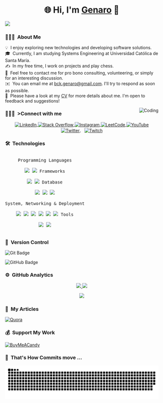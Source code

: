 
<div align="center">
    
<h1 align="center">🌐 Hi, I'm <a href="https://beacons.ai/genarov">Genaro</a> 👋</h1>
</div>
<img src="https://i.imgur.com/OaETDsj.png">



### 👨🏻‍💻 &nbsp;About Me
💡 &nbsp;I enjoy exploring new technologies and developing software solutions.\
🎓 &nbsp;Currently, I am studying Systems Engineering at Universidad Católica de Santa María.\
✍️ &nbsp;In my free time, I work on projects and play chess.\
💬 &nbsp;Feel free to contact me for pro bono consulting, volunteering, or simply for an interesting discussion.\
✉️ &nbsp;You can email me at bck.genaro@gmail.com. I'll try to respond as soon as possible.\
📄 &nbsp;Please have a look at my [CV]() for more details about me. I'm open to feedback and suggestions!
<br>

<img alt="Coding" src="https://raw.githubusercontent.com/AVS1508/AVS1508/master/assets/Coding.gif" align="right"/>

### 👨🏻‍💻 &nbsp;>Connect with me

<p align="center">
    <a href="https://www.linkedin.com/in/fabian-genaro-huamani-chuquimamani-382205319/" target="_blank" title="LinkedIn">
        <img align="center" src="https://raw.githubusercontent.com/rahuldkjain/github-profile-readme-generator/master/src/images/icons/Social/linked-in-alt.svg" alt="LinkedIn" height="30" width="40" />
    </a>
    <a href="https://stackoverflow.com/users/26338264/" target="_blank" title="Stack Overflow">
        <img align="center" src="https://raw.githubusercontent.com/rahuldkjain/github-profile-readme-generator/master/src/images/icons/Social/stack-overflow.svg" alt="Stack Overflow" height="30" width="40" />
    </a>
    <a href="https://instagram.com/iamgenarov" target="_blank" title="Instagram">
        <img align="center" src="https://raw.githubusercontent.com/rahuldkjain/github-profile-readme-generator/master/src/images/icons/Social/instagram.svg" alt="Instagram" height="30" width="40" />
    </a>
    <a href="https://leetcode.com/u/IamGenarov/" target="_blank" title="LeetCode">
        <img align="center" src="https://raw.githubusercontent.com/rahuldkjain/github-profile-readme-generator/master/src/images/icons/Social/leet-code.svg" alt="LeetCode" height="30" width="40" />
    </a>
    <a href="https://www.youtube.com/channel/" target="_blank" title="YouTube">
        <img align="center" src="https://img.icons8.com/color/48/000000/youtube-play.png" alt="YouTube" height="40" width="40" />
    </a>
    <a href="https://twitter.com/" target="_blank" title="Twitter">
        <img align="center" src="https://raw.githubusercontent.com/rahuldkjain/github-profile-readme-generator/master/src/images/icons/Social/twitter.svg" alt="Twitter" height="30" width="40" />
    </a>
    &nbsp;&nbsp;
    <a href="https://www.twitch.tv/yourstream" target="_blank" title="Twitch">
        <img align="center" src="https://img.icons8.com/fluent/48/000000/twitch.png" alt="Twitch" height="40" width="40" />
    </a>
</p>

### 🛠 &nbsp;Technologies

<p style="display: inline-block;" align="center">
    <kbd>
        <kbd>Programming Languages</kbd>
        <br>
        <br>
        <a href="#" title="C#"><img width="30px" src="https://cdn.jsdelivr.net/gh/devicons/devicon/icons/csharp/csharp-plain.svg" /></a>
        <a href="#" title="Java"><img width="30px" src="https://cdn.jsdelivr.net/gh/devicons/devicon/icons/java/java-plain.svg" /></a>
    </kbd>

<kbd>
        <kbd>Frameworks</kbd>
        <br>
        <br>
        <a href="#" title=".NET Core"><img width="30px" src="https://cdn.jsdelivr.net/gh/devicons/devicon/icons/dotnetcore/dotnetcore-original.svg" /></a>
        <a href="#" title="Spring"><img width="30px" src="https://cdn.jsdelivr.net/gh/devicons/devicon/icons/spring/spring-original.svg" /></a>
    </kbd>
    
<kbd>
        <kbd>Database</kbd>
        <br>
        <br>
        <a href="#" title="MongoDB"><img width="30px" src="https://cdn.jsdelivr.net/gh/devicons/devicon/icons/mongodb/mongodb-plain.svg" /></a>
        <a href="#" title="MySQL"><img width="30px" src="https://cdn.jsdelivr.net/gh/devicons/devicon/icons/mysql/mysql-original-wordmark.svg" /></a>
        <a href="#" title="Cassandra"><img width="30px" src="https://cdn.jsdelivr.net/gh/devicons/devicon/icons/cassandra/cassandra-original.svg" /></a>
    </kbd>

<br>
    <br>
    
<kbd>
        <kbd>System, Networking & Deployment</kbd>
        <br>
        <br>
        <a href="#" title="Azure"><img width="30px" src="https://cdn.jsdelivr.net/gh/devicons/devicon/icons/azure/azure-plain.svg" /></a>
        <a href="#" title="Git"><img width="30px" src="https://cdn.jsdelivr.net/gh/devicons/devicon/icons/git/git-plain.svg" /></a>
        <a href="#" title="Docker"><img width="30px" src="https://cdn.jsdelivr.net/gh/devicons/devicon/icons/docker/docker-plain.svg" /></a>
        <a href="#" title="AWS"><img width="30px" src="https://cdn.jsdelivr.net/gh/devicons/devicon/icons/amazonwebservices/amazonwebservices-original-wordmark.svg" /></a>
       <a href="#" title="Windows 11"><img width="30px" src="https://cdn.jsdelivr.net/gh/devicons/devicon/icons/windows8/windows8-original.svg" /></a>
        <a href="#" title="Arch Linux"><img width="30px" src="https://cdn.jsdelivr.net/gh/devicons/devicon/icons/archlinux/archlinux-original.svg" /></a>
    </kbd>

<kbd>
        <kbd>Tools</kbd>
        <br>
        <br>
        <a href="#" title="IntelliJ IDEA"><img width="30px" src="https://cdn.jsdelivr.net/gh/devicons/devicon/icons/intellij/intellij-original.svg" /></a>
        <a href="#" title="Visual Studio"><img width="30px" src="https://cdn.jsdelivr.net/gh/devicons/devicon/icons/visualstudio/visualstudio-plain.svg" /></a>
    </kbd>
</p>

### 🧰 &nbsp;Version Control 
<!-- Etiqueta de Git -->
<img src="ruta/a/tu/imagen/git.png" alt="Git Badge" style="width: 100px; height: auto; cursor: default;">&nbsp;

<!-- Etiqueta de GitHub -->
<img src="ruta/a/tu/imagen/github.png" alt="GitHub Badge" style="width: 100px; height: auto; cursor: default;">&nbsp;


### ⚙️ &nbsp;GitHub Analytics

<p align="center">
  <a href="https://github.com/IamGenarov">
    <img height="180em" src="https://github-readme-stats-eight-theta.vercel.app/api?username=IamGenarov&show_icons=true&theme=algolia&include_all_commits=true&count_private=true"/>
  </a>
  <a href="https://github.com/IamGenarov">
    <img height="180em" src="https://github-readme-stats-eight-theta.vercel.app/api/top-langs/?username=IamGenarov&layout=compact&langs_count=8&theme=algolia"/>
  </a>
</p>

<p align="center">
  <img height="180em" src="https://github-readme-streak-stats.herokuapp.com/?user=xd&theme=dark&hide_border=true"/>
</p>

### 📜 &nbsp;My Articles

[![Quora](https://img.shields.io/badge/Quora-%23B92B27.svg?style=for-the-badge&logo=Quora&logoColor=white)](https://thedefenceengineer.quora.com/)

### 💰 &nbsp;Support My Work
[![BuyMeACandy](https://img.shields.io/badge/Buy%20Me%20a%20Coffee-ffdd00?style=for-the-badge&logo=buy-me-a-coffee&logoColor=black)](https://buymeacoffee.com/IamGenarov) 


### 🐍 &nbsp;That's How Commits move ...

<div align="center">
  <a href="https://github.com/IamGenarov/">
  <img src="https://github.com/1999AZZAR/1999AZZAR/blob/readme/resources/img/grid-snake.svg"
       alt="snake" /></a>
</div>
